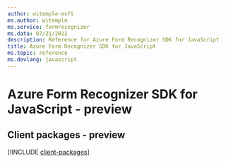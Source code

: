 ```yaml
---
author: witemple-msft
ms.author: witemple
ms.service: formrecognizer
ms.data: 07/21/2022
description: Reference for Azure Form Recognizer SDK for JavaScript
title: Azure Form Recognizer SDK for JavaScript
ms.topic: reference
ms.devlang: javascript
---
```

# Azure Form Recognizer SDK for JavaScript - preview

## Client packages - preview
[!INCLUDE [client-packages](form-recognizer-client-index.md)]